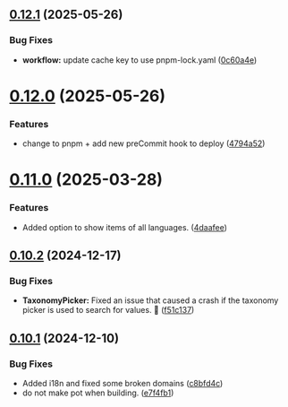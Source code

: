 ## [0.12.1](https://github.com/JCO-Digital/jcore-dynamic-archive/compare/v0.12.0...v0.12.1) (2025-05-26)


### Bug Fixes

* **workflow:** update cache key to use pnpm-lock.yaml ([0c60a4e](https://github.com/JCO-Digital/jcore-dynamic-archive/commit/0c60a4e52bc00ef69c3741fc1994c7a803a30d6a))



# [0.12.0](https://github.com/JCO-Digital/jcore-dynamic-archive/compare/v0.11.0...v0.12.0) (2025-05-26)


### Features

* change to pnpm + add new preCommit hook to deploy ([4794a52](https://github.com/JCO-Digital/jcore-dynamic-archive/commit/4794a52de45d4a63fe6d32cf16d99f35f5f5760d))



# [0.11.0](https://github.com/JCO-Digital/jcore-dynamic-archive/compare/v0.10.2...v0.11.0) (2025-03-28)


### Features

* Added option to show items of all languages. ([4daafee](https://github.com/JCO-Digital/jcore-dynamic-archive/commit/4daafee522d01a70f5267d2c03259470aa888517))



## [0.10.2](https://github.com/JCO-Digital/jcore-dynamic-archive/compare/v0.10.1...v0.10.2) (2024-12-17)


### Bug Fixes

* **TaxonomyPicker:** Fixed an issue that caused a crash if the taxonomy picker is used to search for values. 🐛 ([f51c137](https://github.com/JCO-Digital/jcore-dynamic-archive/commit/f51c13778a5a6efa519e525243264f2cc080f12b))



## [0.10.1](https://github.com/JCO-Digital/jcore-dynamic-archive/compare/v0.10.0...v0.10.1) (2024-12-10)


### Bug Fixes

* Added i18n and fixed some broken domains ([c8bfd4c](https://github.com/JCO-Digital/jcore-dynamic-archive/commit/c8bfd4cc7d10a778c11b02ccda79273032faabdc))
* do not make pot when building. ([e7f4fb1](https://github.com/JCO-Digital/jcore-dynamic-archive/commit/e7f4fb12349c4f4eaf1f280148866e54e754002d))



